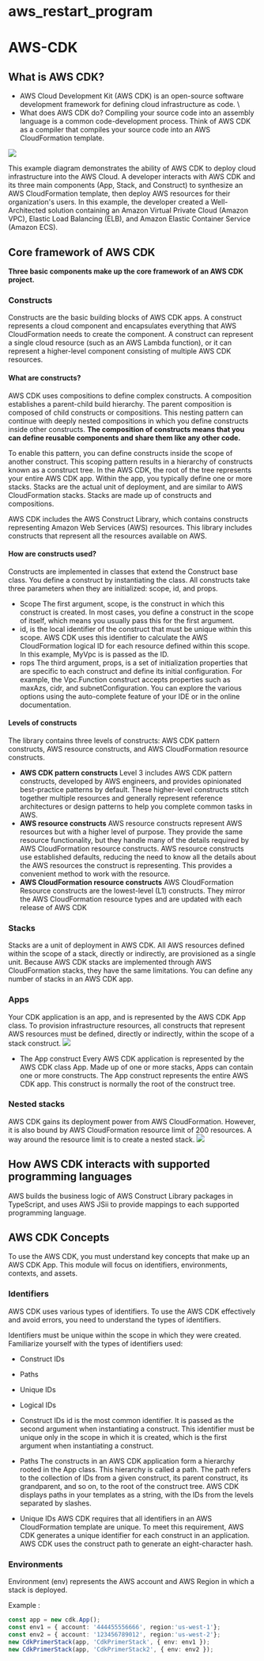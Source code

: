 # aws_restart_program
# AWS-CDK 
## What is AWS CDK?
* AWS Cloud Development Kit (AWS CDK) is an open-source software development framework for defining cloud infrastructure as code. \
* What does AWS CDK do?
  Compiling your source code into an assembly language is a common code-development process. Think of AWS CDK as a compiler that compiles your source code   into an AWS CloudFormation template. 
  
 <img src="https://assets.skillbuilder.aws/files/a/w/aws_prod1_docebosaas_com/1650805200/Qdojg7i-CYf3QGbwq7HlwA/tincan/b450fd4f5b346b88f24b2c75349b1a15f069c464/assets/f1WSYwFVJTkWU8H8_hKhS2tEmTTiYy5l8.png">
 
This example diagram demonstrates the ability of AWS CDK to deploy cloud infrastructure into the AWS Cloud. A developer interacts with AWS CDK and its three main components (App, Stack, and Construct) to synthesize an AWS CloudFormation template, then deploy AWS resources for their organization's users. In this example, the developer created a Well-Architected solution containing an Amazon Virtual Private Cloud (Amazon VPC), Elastic Load Balancing (ELB), and Amazon Elastic Container Service (Amazon ECS).

## Core framework of AWS CDK
**Three basic components make up the core framework of an AWS CDK project.**

### Constructs
Constructs are the basic building blocks of AWS CDK apps. A construct represents a cloud component and encapsulates everything that AWS CloudFormation needs to create the component. A construct can represent a single cloud resource (such as an AWS Lambda function), or it can represent a higher-level component consisting of multiple AWS CDK resources.
#### What are constructs?
AWS CDK uses compositions to define complex constructs. A composition establishes a parent-child build hierarchy. The parent composition is composed of child constructs or compositions. This nesting pattern can continue with deeply nested compositions in which you define constructs inside other constructs. 
**The composition of constructs means that you can define reusable components and share them like any other code.**

To enable this pattern, you can define constructs inside the scope of another construct. This scoping pattern results in a hierarchy of constructs known as a construct tree. In the AWS CDK, the root of the tree represents your entire AWS CDK app. Within the app, you typically define one or more stacks. Stacks are the actual unit of deployment, and are similar to AWS CloudFormation stacks. Stacks are made up of constructs and compositions.

AWS CDK includes the AWS Construct Library, which contains constructs representing Amazon Web Services (AWS) resources. This library includes constructs that represent all the resources available on AWS.
#### How are constructs used?

Constructs are implemented in classes that extend the Construct base class. You define a construct by instantiating the class. All constructs take three parameters when they are initialized: scope, id, and props.
* Scope
The first argument, scope, is the construct in which this construct is created. In most cases, you define a construct in the scope of itself, which means you usually pass this for the first argument.
* id, is the local identifier of the construct that must be unique within this scope. AWS CDK uses this identifier to calculate the AWS CloudFormation logical ID for each resource defined within this scope. In this example, MyVpc is is passed as the ID.
* rops
The third argument, props, is a set of initialization properties that are specific to each construct and define its initial configuration. For example, the Vpc.Function construct accepts properties such as maxAzs, cidr, and subnetConfiguration. You can explore the various options using the auto-complete feature of your IDE or in the online documentation.

#### Levels of constructs
The library contains three levels of constructs: AWS CDK pattern constructs, AWS resource constructs, and AWS CloudFormation resource constructs.
* **AWS CDK pattern constructs**
Level 3 includes AWS CDK pattern constructs, developed by AWS engineers, and provides opinionated best-practice patterns by default. These higher-level constructs stitch together multiple resources and generally represent reference architectures or design patterns to help you complete common tasks in AWS.
* **AWS resource constructs**
AWS resource constructs represent AWS resources but with a higher level of purpose. They provide the same resource functionality, but they handle many of the details required by AWS CloudFormation resource constructs. AWS resource constructs use established defaults, reducing the need to know all the details about the AWS resources the construct is representing. This provides a convenient method to work with the resource. 
* **AWS CloudFormation resource constructs**
AWS CloudFormation Resource constructs are the lowest-level (L1) constructs. They mirror the AWS CloudFormation resource types and are updated with each release of AWS CDK

### Stacks
Stacks are a unit of deployment in AWS CDK. All AWS resources defined within the scope of a stack, directly or indirectly, are provisioned as a single unit. Because AWS CDK stacks are implemented through AWS CloudFormation stacks, they have the same limitations. You can define any number of stacks in an AWS CDK app.

### Apps
Your CDK application is an app, and is represented by the AWS CDK App class. To provision infrastructure resources, all constructs that represent AWS resources must be defined, directly or indirectly, within the scope of a stack construct.
<img src="https://assets.skillbuilder.aws/files/a/w/aws_prod1_docebosaas_com/1650816000/_ax19IVBtunBmvEFOfO-JA/tincan/b450fd4f5b346b88f24b2c75349b1a15f069c464/assets/35iXDRdrjn8Nk9hW_o1GeBcztj7Zu-nXK.png">
* The App construct
Every AWS CDK application is represented by the AWS CDK class App. Made up of one or more stacks, Apps can contain one or more constructs. 
The App construct represents the entire AWS CDK app. This construct is normally the root of the construct tree.
### Nested stacks
AWS CDK gains its deployment power from AWS CloudFormation. However, it is also bound by AWS CloudFormation resource limit of 200 resources. A way around the resource limit is to create a nested stack. 
<img src="https://assets.skillbuilder.aws/files/a/w/aws_prod1_docebosaas_com/1650816000/_ax19IVBtunBmvEFOfO-JA/tincan/b450fd4f5b346b88f24b2c75349b1a15f069c464/assets/I60wZKU7T-vLcMN4_x8d81O70Or0zJN2x.png">

## How AWS CDK interacts with supported programming languages
AWS builds the business logic of AWS Construct Library packages in TypeScript, and uses AWS JSii to provide mappings to each supported programming language.

## AWS CDK Concepts
To use the AWS CDK, you must understand key concepts that make up an AWS CDK App. This module will focus on identifiers, environments, contexts, and assets.
### Identifiers
AWS CDK uses various types of identifiers. To use the AWS CDK effectively and avoid errors, you need to understand the types of identifiers.

Identifiers must be unique within the scope in which they were created. Familiarize yourself with the types of identifiers used:
* Construct IDs
* Paths
* Unique IDs
* Logical IDs

* Construct IDs
id is the most common identifier. It is passed as the second argument when instantiating a construct. 
This identifier must be unique only in the scope in which it is created, which is the first argument when instantiating a construct.

* Paths
The constructs in an AWS CDK application form a hierarchy rooted in the App class. This hierarchy is called a path.
The path refers to the collection of IDs from a given construct, its parent construct, its grandparent, and so on, to the root of the construct tree. AWS CDK displays paths in your templates as a string, with the IDs from the levels separated by slashes.
* Unique IDs
AWS CDK requires that all identifiers in an AWS CloudFormation template are unique. 
To meet this requirement, AWS CDK generates a unique identifier for each construct in an application. AWS CDK uses the construct path to generate an eight-character hash.

### Environments
Environment (env) represents the AWS account and AWS Region in which a stack is deployed. 

Example :
```typescript
const app = new cdk.App();
const env1 = { account: '444455556666', region:'us-west-1'};
const env2 = { account: '123456789012', region:'us-west-2'};
new CdkPrimerStack(app, 'CdkPrimerStack', { env: env1 });
new CdkPrimerStack(app, 'CdkPrimerStack2', { env: env2 });
```

